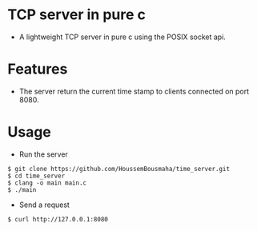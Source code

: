 # TCP server in pure c
- A lightweight TCP server in pure c using the POSIX socket api.

# Features
- The server return the current time stamp to clients connected on port 8080.


# Usage
- Run the server

```console
$ git clone https://github.com/HoussemBousmaha/time_server.git
$ cd time_server
$ clang -o main main.c
$ ./main
```

- Send a request
```console
$ curl http://127.0.0.1:8080
```
